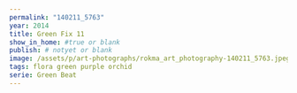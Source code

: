 ```yaml
---
permalink: "140211_5763"
year: 2014
title: Green Fix 11
show_in_home: #true or blank
publish: # notyet or blank
image: /assets/p/art-photographs/rokma_art_photography-140211_5763.jpeg
tags: flora green purple orchid
serie: Green Beat
---
```


